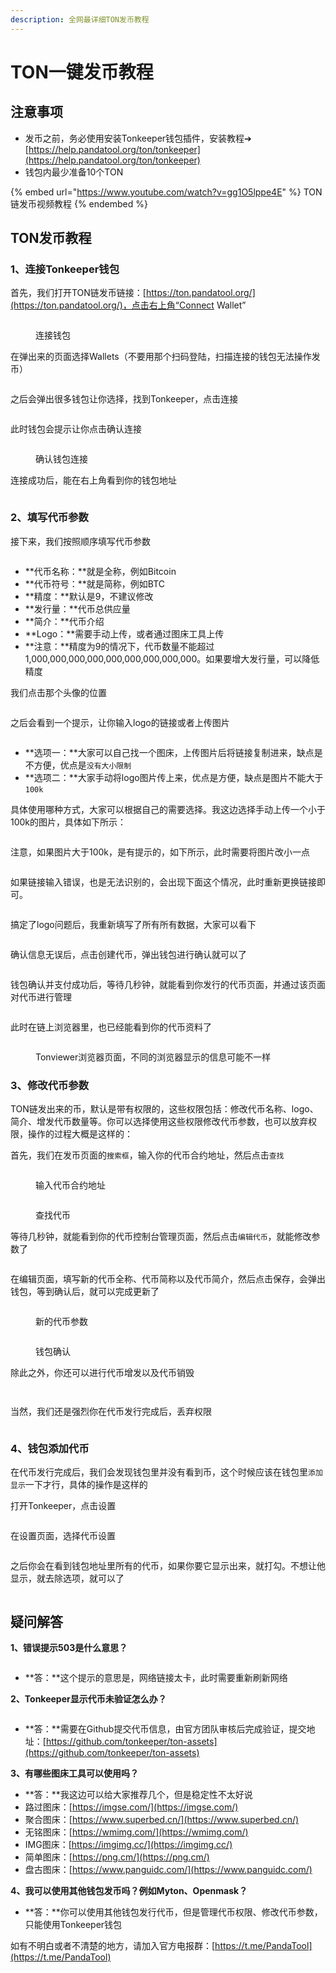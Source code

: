 ```yaml
---
description: 全网最详细TON发币教程
---
```


# TON一键发币教程

## 注意事项 <a href="#zhu-yi-shi-xiang" id="zhu-yi-shi-xiang"></a>

* 发币之前，务必使用安装Tonkeeper钱包插件，安装教程➔ [https://help.pandatool.org/ton/tonkeeper](https://help.pandatool.org/ton/tonkeeper)
* 钱包内最少准备10个TON

{% embed url="https://www.youtube.com/watch?v=gg1O5lppe4E" %}
TON链发币视频教程
{% endembed %}

## TON发币教程

### 1、连接Tonkeeper钱包

首先，我们打开TON链发币链接：[https://ton.pandatool.org/](https://ton.pandatool.org/)，点击右上角“Connect Wallet”

<figure><img src="../.gitbook/assets/ton钱包连接.png" alt=""><figcaption><p>连接钱包</p></figcaption></figure>

在弹出来的页面选择Wallets（不要用那个扫码登陆，扫描连接的钱包无法操作发币）

<figure><img src="../.gitbook/assets/选择钱包.png" alt=""><figcaption></figcaption></figure>

之后会弹出很多钱包让你选择，找到Tonkeeper，点击连接

<figure><img src="../.gitbook/assets/点击tonkeeper.png" alt=""><figcaption></figcaption></figure>

此时钱包会提示让你点击确认连接

<figure><img src="../.gitbook/assets/钱包确认连接.png" alt=""><figcaption><p>确认钱包连接</p></figcaption></figure>

连接成功后，能在右上角看到你的钱包地址

<figure><img src="../.gitbook/assets/出现钱包地址.png" alt=""><figcaption></figcaption></figure>

### 2、填写代币参数

接下来，我们按照顺序填写代币参数

<figure><img src="../.gitbook/assets/填写参数.png" alt=""><figcaption></figcaption></figure>

* **代币名称：**就是全称，例如Bitcoin
* **代币符号：**就是简称，例如BTC
* **精度：**默认是9，不建议修改
* **发行量：**代币总供应量
* **简介：**代币介绍
* **Logo：**需要手动上传，或者通过图床工具上传
* **注意：**精度为9的情况下，代币数量不能超过1,000,000,000,000,000,000,000,000,000。如果要增大发行量，可以降低精度

我们点击那个头像的位置

<figure><img src="../.gitbook/assets/点击logo.png" alt=""><figcaption></figcaption></figure>

之后会看到一个提示，让你输入logo的链接或者上传图片

<figure><img src="../.gitbook/assets/上传图片.png" alt=""><figcaption></figcaption></figure>

* **选项一：**大家可以自己找一个图床，上传图片后将链接复制进来，缺点是不方便，优点是`没有大小限制`
* **选项二：**大家手动将logo图片传上来，优点是方便，缺点是图片不能大于`100k`

具体使用哪种方式，大家可以根据自己的需要选择。我这边选择手动上传一个小于100k的图片，具体如下所示：

<figure><img src="../.gitbook/assets/logo完成.png" alt=""><figcaption></figcaption></figure>

注意，如果图片大于100k，是有提示的，如下所示，此时需要将图片改小一点

<figure><img src="../.gitbook/assets/错误提示 (2).png" alt=""><figcaption></figcaption></figure>

如果链接输入错误，也是无法识别的，会出现下面这个情况，此时重新更换链接即可。

<figure><img src="../.gitbook/assets/图片识别错误.png" alt=""><figcaption></figcaption></figure>

搞定了logo问题后，我重新填写了所有所有数据，大家可以看下

<figure><img src="../.gitbook/assets/点击创建代币.png" alt=""><figcaption></figcaption></figure>

确认信息无误后，点击创建代币，弹出钱包进行确认就可以了

<figure><img src="../.gitbook/assets/发币钱包确认.png" alt=""><figcaption></figcaption></figure>

钱包确认并支付成功后，等待几秒钟，就能看到你发行的代币页面，并通过该页面对代币进行管理

<figure><img src="../.gitbook/assets/代币管理页面.png" alt=""><figcaption></figcaption></figure>

此时在链上浏览器里，也已经能看到你的代币资料了

<figure><img src="../.gitbook/assets/TONVIEWER浏览器.png" alt=""><figcaption><p>Tonviewer浏览器页面，不同的浏览器显示的信息可能不一样</p></figcaption></figure>

### 3、修改代币参数

TON链发出来的币，默认是带有权限的，这些权限包括：修改代币名称、logo、简介、增发代币数量等。你可以选择使用这些权限修改代币参数，也可以放弃权限，操作的过程大概是这样的：

首先，我们在发币页面的`搜索框`，输入你的代币合约地址，然后点击`查找`

<figure><img src="../.gitbook/assets/搜索代币.png" alt=""><figcaption><p>输入代币合约地址</p></figcaption></figure>

<figure><img src="../.gitbook/assets/查找代币 (1).png" alt=""><figcaption><p>查找代币</p></figcaption></figure>

等待几秒钟，就能看到你的代币控制台管理页面，然后点击`编辑代币`，就能修改参数了

<figure><img src="../.gitbook/assets/编辑代币.png" alt=""><figcaption></figcaption></figure>

在编辑页面，填写新的代币全称、代币简称以及代币简介，然后点击保存，会弹出钱包，等到确认后，就可以完成更新了

<figure><img src="../.gitbook/assets/编辑代币参数.png" alt=""><figcaption><p>新的代币参数</p></figcaption></figure>

<figure><img src="../.gitbook/assets/更新代币钱包确认.png" alt=""><figcaption><p>钱包确认</p></figcaption></figure>

除此之外，你还可以进行代币增发以及代币销毁

<figure><img src="../.gitbook/assets/销毁代币.png" alt=""><figcaption></figcaption></figure>

<figure><img src="../.gitbook/assets/增发代币.png" alt=""><figcaption></figcaption></figure>

当然，我们还是强烈你在代币发行完成后，丢弃权限

<figure><img src="../.gitbook/assets/丢弃权限.png" alt=""><figcaption></figcaption></figure>

### 4、钱包添加代币

在代币发行完成后，我们会发现钱包里并没有看到币，这个时候应该在钱包里`添加显示`一下才行，具体的操作是这样的

打开Tonkeeper，点击设置

<figure><img src="../.gitbook/assets/钱包设置.png" alt=""><figcaption></figcaption></figure>

在设置页面，选择代币设置

<figure><img src="../.gitbook/assets/选择代币.png" alt=""><figcaption></figcaption></figure>

之后你会在看到钱包地址里所有的代币，如果你要它显示出来，就打勾。不想让他显示，就去除选项，就可以了

<figure><img src="../.gitbook/assets/显示代币.png" alt=""><figcaption></figcaption></figure>

## 疑问解答 <a href="#zhu-yi-shi-xiang" id="zhu-yi-shi-xiang"></a>

**1、错误提示503是什么意思？**

<figure><img src="../.gitbook/assets/网络连接错误提示.png" alt=""><figcaption></figcaption></figure>

* **答：**这个提示的意思是，网络链接太卡，此时需要重新刷新网络

**2、Tonkeeper显示代币未验证怎么办？**

<figure><img src="../.gitbook/assets/微信截图_20240809175320.png" alt=""><figcaption></figcaption></figure>

* **答：**需要在Github提交代币信息，由官方团队审核后完成验证，提交地址：[https://github.com/tonkeeper/ton-assets](https://github.com/tonkeeper/ton-assets)

**3、有哪些图床工具可以使用吗？**

* **答：**我这边可以给大家推荐几个，但是稳定性不太好说
* 路过图床：[https://imgse.com/](https://imgse.com/)
* 聚合图床：[https://www.superbed.cn/](https://www.superbed.cn/)
* 无铭图床：[https://wmimg.com/](https://wmimg.com/)
* IMG图床：[https://imgimg.cc/](https://imgimg.cc/)
* 简单图床：[https://png.cm/](https://png.cm/)
* 盘古图床：[https://www.panguidc.com/](https://www.panguidc.com/)

**4、我可以使用其他钱包发币吗？例如Myton、Openmask？**

* **答：**你可以使用其他钱包发行代币，但是管理代币权限、修改代币参数，只能使用Tonkeeper钱包

如有不明白或者不清楚的地方，请加入官方电报群：[https://t.me/PandaTool](https://t.me/PandaTool)

